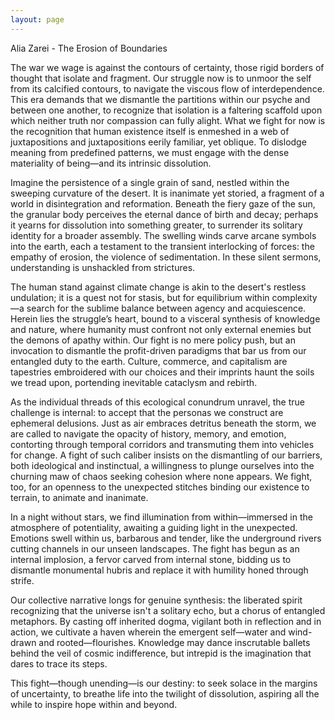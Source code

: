 ```yaml
---
layout: page
---
```

Alia Zarei - The Erosion of Boundaries

The war we wage is against the contours of certainty, those rigid borders of thought that isolate and fragment. Our struggle now is to unmoor the self from its calcified contours, to navigate the viscous flow of interdependence. This era demands that we dismantle the partitions within our psyche and between one another, to recognize that isolation is a faltering scaffold upon which neither truth nor compassion can fully alight. What we fight for now is the recognition that human existence itself is enmeshed in a web of juxtapositions and juxtapositions eerily familiar, yet oblique. To dislodge meaning from predefined patterns, we must engage with the dense materiality of being—and its intrinsic dissolution.

Imagine the persistence of a single grain of sand, nestled within the sweeping curvature of the desert. It is inanimate yet storied, a fragment of a world in disintegration and reformation. Beneath the fiery gaze of the sun, the granular body perceives the eternal dance of birth and decay; perhaps it yearns for dissolution into something greater, to surrender its solitary identity for a broader assembly. The swelling winds carve arcane symbols into the earth, each a testament to the transient interlocking of forces: the empathy of erosion, the violence of sedimentation. In these silent sermons, understanding is unshackled from strictures.

The human stand against climate change is akin to the desert's restless undulation; it is a quest not for stasis, but for equilibrium within complexity—a search for the sublime balance between agency and acquiescence. Herein lies the struggle’s heart, bound to a visceral synthesis of knowledge and nature, where humanity must confront not only external enemies but the demons of apathy within. Our fight is no mere policy push, but an invocation to dismantle the profit-driven paradigms that bar us from our entangled duty to the earth. Culture, commerce, and capitalism are tapestries embroidered with our choices and their imprints haunt the soils we tread upon, portending inevitable cataclysm and rebirth.

As the individual threads of this ecological conundrum unravel, the true challenge is internal: to accept that the personas we construct are ephemeral delusions. Just as air embraces detritus beneath the storm, we are called to navigate the opacity of history, memory, and emotion, contorting through temporal corridors and transmuting them into vehicles for change. A fight of such caliber insists on the dismantling of our barriers, both ideological and instinctual, a willingness to plunge ourselves into the churning maw of chaos seeking cohesion where none appears. We fight, too, for an openness to the unexpected stitches binding our existence to terrain, to animate and inanimate.

In a night without stars, we find illumination from within—immersed in the atmosphere of potentiality, awaiting a guiding light in the unexpected. Emotions swell within us, barbarous and tender, like the underground rivers cutting channels in our unseen landscapes. The fight has begun as an internal implosion, a fervor carved from internal stone, bidding us to dismantle monumental hubris and replace it with humility honed through strife.

Our collective narrative longs for genuine synthesis: the liberated spirit recognizing that the universe isn't a solitary echo, but a chorus of entangled metaphors. By casting off inherited dogma, vigilant both in reflection and in action, we cultivate a haven wherein the emergent self—water and wind-drawn and rooted—flourishes. Knowledge may dance inscrutable ballets behind the veil of cosmic indifference, but intrepid is the imagination that dares to trace its steps.

This fight—though unending—is our destiny: to seek solace in the margins of uncertainty, to breathe life into the twilight of dissolution, aspiring all the while to inspire hope within and beyond.